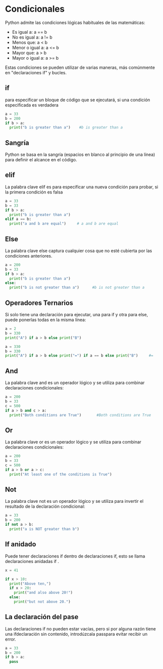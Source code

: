 # Condicionales

Python admite las condiciones lógicas habituales de las matemáticas:

- Es igual a: a == b
- No es igual a: a != b
- Menos que: a < b
- Menor o igual a: a <= b
- Mayor que: a > b
- Mayor o igual a: a >= b

Estas condiciones se pueden utilizar de varias maneras, más comúnmente en "declaraciones if" y bucles.
## if 
para especificar un bloque de código que se ejecutará, si una condición especificada es verdadera
```python
a = 33
b = 200
if b > a:
  print("b is greater than a")    #b is greater than a
```
## Sangría
Python se basa en la sangría (espacios en blanco al principio de una línea) para definir el alcance en el código.

## elif
La palabra clave elif es para especificar una nueva condición para probar, si la primera condición es falsa
```python
a = 33
b = 33
if b > a:
  print("b is greater than a")
elif a == b:
  print("a and b are equal")     # a and b are equal
```
## Else
La palabra clave else captura cualquier cosa que no esté cubierta por las condiciones anteriores.
```python
a = 200
b = 33
if b > a:
  print("b is greater than a")
else:
  print("b is not greater than a")      #b is not greater than a
```
## Operadores Ternarios 

Si solo tiene una declaración para ejecutar, una para if y otra para else, puede ponerlas todas en la misma línea:
```python
a = 2
b = 330
print("A") if a > b else print("B")

a = 330
b = 330
print("A") if a > b else print("=") if a == b else print("B")     #=
```
## And
La palabra clave and es un operador lógico y se utiliza para combinar declaraciones condicionales:
```python
a = 200
b = 33
c = 500
if a > b and c > a:
  print("Both conditions are True")       #Both conditions are True
```
## Or
La palabra clave or es un operador lógico y se utiliza para combinar declaraciones condicionales:
```python
a = 200
b = 33
c = 500
if a > b or a > c:
  print("At least one of the conditions is True")
```
## Not
La palabra clave not es un operador lógico y se utiliza para invertir el resultado de la declaración condicional:
```python
a = 33
b = 200
if not a > b:
  print("a is NOT greater than b")
```
## If anidado
Puede tener declaraciones if dentro de declaraciones if, esto se llama declaraciones anidadas if .
```python
x = 41

if x > 10:
  print("Above ten,")
  if x > 20:
    print("and also above 20!")
  else:
    print("but not above 20.")
```
## La declaración del pase
Las declaraciones if no pueden estar vacías, pero si por alguna razón tiene una ifdeclaración sin contenido, introdúzcala passpara evitar recibir un error.
```python
a = 33
b = 200
if b > a:
  pass
```